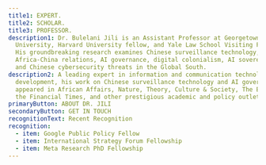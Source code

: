 ```yaml
---
title1: EXPERT.
title2: SCHOLAR.
title3: PROFESSOR.
description1: Dr. Bulelani Jili is an Assistant Professor at Georgetown
  University, Harvard University fellow, and Yale Law School Visiting Fellow.
  His groundbreaking research examines Chinese surveillance technology,
  Africa-China relations, AI governance, digital colonialism, AI sovereignty,
  and Chinese cybersecurity threats in the Global South.
description2: A leading expert in information and communication technology
  development, his work on Chinese surveillance technology and AI governance has
  appeared in African Affairs, Nature, Theory, Culture & Society, The Economist,
  the Financial Times, and other prestigious academic and policy outlets.
primaryButton: ABOUT DR. JILI
secondaryButton: GET IN TOUCH
recognitionText: Recent Recognition
recognition:
  - item: Google Public Policy Fellow
  - item: International Strategy Forum Fellowship
  - item: Meta Research PhD Fellowship
---
```

